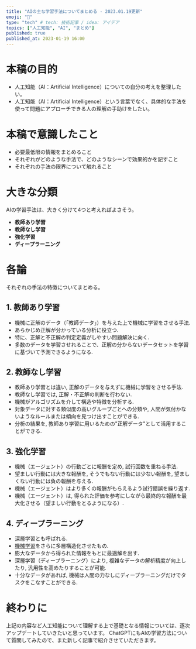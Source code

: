 ```yaml
---
title: "AIの主な学習手法についてまとめる - 2023.01.19更新"
emoji: "📝"
type: "tech" # tech: 技術記事 / idea: アイデア
topics: ["人工知能", "AI", "まとめ"]
published: true
published_at: 2023-01-19 16:00
---
```


# 本稿の目的
- 人工知能（AI：Artificial Intelligence）についての自分の考えを整理したい。
- 人工知能（AI：Artificial Intelligence）という言葉でなく、具体的な手法を使って問題にアプローチできる人の理解の手助けをしたい。

# 本稿で意識したこと
- 必要最低限の情報をまとめること
- それぞれがどのような手法で、どのようなシーンで効果的かを記すこと
- それぞれの手法の限界について触れること

# 大きな分類

AIの学習手法は、大きく分けて4つと考えればよさそう。
- **教師あり学習**
- **教師なし学習**
- **強化学習**
- **ディープラーニング**

# 各論
それぞれの手法の特徴についてまとめる。

## 1. 教師あり学習
- 機械に正解のデータ（「教師データ」）を与えた上で機械に学習をさせる手法.
- あらかじめ正解が分かっている分析に役立つ.
- 特に、正解と不正解の判定定義がしやすい問題解決に向く.
- 多数のデータを学習させれることで、正解の分からないデータセットを学習に基づいて予測できるようになる.


## 2. 教師なし学習
- 教師あり学習とは違い, 正解のデータを与えずに機械に学習をさせる手法.
- 教師なし学習では, 正解・不正解の判断を行わない.
- 機械がアルゴリズムを介して構造や特徴を分析する.
- 対象データに対する類似度の高いグループごとへの分類や, 人間が気付かないようなルールまたは傾向を見つけ出すことができる.
- 分析の結果を, 教師あり学習に用いるための"正解データ"として活用することができる.

## 3. 強化学習
- 機械（エージェント）の行動ごとに報酬を定め, 試行回数を重ねる手法.
- 望ましい行動には大きな報酬を, そうでもない行動には少ない報酬を, 望ましくない行動には負の報酬を与える.
- 機械（エージェント）はより多くの報酬がもらえるよう試行錯誤を繰り返す.
- 機械（エージェント）は, 得られた評価を参考にしながら最終的な報酬を最大化させる（望ましい行動をとるようになる）.


## 4. ディープラーニング
- 深層学習とも呼ばれる.
- [機械学習]()をさらに多層構造化させたもの.
- 膨大なデータから得られた情報をもとに最適解を出す.
- 深層学習（ディープラーニング）により, 複雑なデータの解析精度が向上したり, 汎用性を高めたりすることが可能.
- 十分なデータがあれば, 機械は人間の力なしにディープラーニングだけでタスクをこなすことができる.

# 終わりに
上記の内容など人工知能について理解する上で基礎となる情報については、逐次アップデートしていきたいと思っています。
ChatGPTにもAIの学習方法について質問してみたので、また新しく記事で紹介させていただきます。

